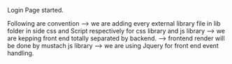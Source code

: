 Login Page started.

Following are convention
--> we are adding every external library file in lib folder in side css and Script respectively for css library and js library
--> we are kepping front end totally separated by backend.
--> frontend render will be done by mustach js library
--> we are using Jquery for front end event handling.
